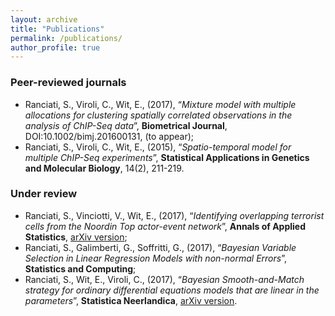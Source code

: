 ```yaml
---
layout: archive
title: "Publications"
permalink: /publications/
author_profile: true
---
```


### Peer-reviewed journals

* Ranciati, S., Viroli, C., Wit, E., (2017), “*Mixture model with multiple allocations for clustering spatially correlated observations in the analysis of ChIP-Seq data*”, **Biometrical Journal**, DOI:10.1002/bimj.201600131, (to appear);
* Ranciati, S., Viroli, C., Wit, E., (2015), “*Spatio-temporal model for multiple ChIP-Seq experiments*”, **Statistical Applications in Genetics and Molecular Biology**, 14(2), 211-219.


### Under review

* Ranciati, S., Vinciotti, V., Wit, E., (2017), “*Identifying overlapping terrorist cells from the Noordin Top actor-event network*”, **Annals of Applied Statistics**, [arXiv version](https://arxiv.org/pdf/1710.10319); 
* Ranciati, S., Galimberti, G., Soffritti, G., (2017), “*Bayesian Variable Selection in Linear Regression Models with non-normal Errors*”, **Statistics and Computing**;
* Ranciati, S., Wit, E., Viroli, C., (2017), “*Bayesian Smooth-and-Match strategy for ordinary differential equations models that are linear in the parameters*”, **Statistica Neerlandica**, [arXiv version](https://arxiv.org/abs/1604.02318).
